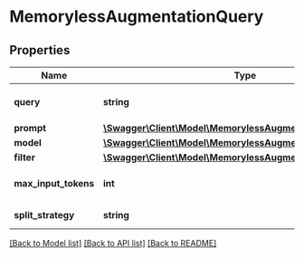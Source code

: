 # MemorylessAugmentationQuery

## Properties
Name | Type | Description | Notes
------------ | ------------- | ------------- | -------------
**query** | **string** | Question to be answered | 
**prompt** | [**\Swagger\Client\Model\MemorylessAugmentationQueryPrompt**](MemorylessAugmentationQueryPrompt.md) |  | [optional] 
**model** | [**\Swagger\Client\Model\MemorylessAugmentationQueryModel**](MemorylessAugmentationQueryModel.md) |  | [optional] 
**filter** | [**\Swagger\Client\Model\MemorylessAugmentationQueryFilter**](MemorylessAugmentationQueryFilter.md) |  | [optional] 
**max_input_tokens** | **int** | Maximum number of tokens | [optional] 
**split_strategy** | **string** | Split strategy | [optional] 

[[Back to Model list]](../README.md#documentation-for-models) [[Back to API list]](../README.md#documentation-for-api-endpoints) [[Back to README]](../README.md)


